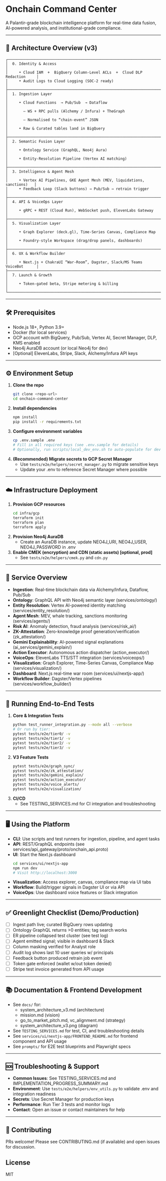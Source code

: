 # Onchain Command Center

A Palantir-grade blockchain intelligence platform for real-time data fusion, AI-powered analysis, and institutional-grade compliance.

---

## 🚀 Architecture Overview (v3)

```
┌────────────────────────────────────────────────────────────────────────────┐
│  0. Identity & Access                                                      │
│     • Cloud IAM  +  BigQuery Column-Level ACLs  +  Cloud DLP Redaction     │
│     • Audit Logs to Cloud Logging (SOC-2 ready)                            │
├────────────────────────────────────────────────────────────────────────────┤
│  1. Ingestion Layer                                                        │
│     • Cloud Functions  → Pub/Sub  → Dataflow                               │
│       – WS + RPC pulls (Alchemy / Infura) + TheGraph                       │
│       – Normalised to “chain-event” JSON                                   │
│     • Raw & Curated tables land in BigQuery                                │
├────────────────────────────────────────────────────────────────────────────┤
│  2. Semantic Fusion Layer                                                  │
│     • Ontology Service (GraphQL, Neo4j Aura)                               │
│     • Entity-Resolution Pipeline (Vertex AI matching)                      │
├────────────────────────────────────────────────────────────────────────────┤
│  3. Intelligence & Agent Mesh                                              │
│     • Vertex AI Pipelines, GKE Agent Mesh (MEV, liquidations, sanctions)   │
│     • Feedback Loop (Slack buttons) → Pub/Sub → retrain trigger           │
├────────────────────────────────────────────────────────────────────────────┤
│  4. API & VoiceOps Layer                                                   │
│     • gRPC + REST (Cloud Run), WebSocket push, ElevenLabs Gateway          │
├────────────────────────────────────────────────────────────────────────────┤
│  5. Visualization Layer                                                    │
│     • Graph Explorer (deck.gl), Time-Series Canvas, Compliance Map         │
│     • Foundry-style Workspace (drag/drop panels, dashboards)               │
├────────────────────────────────────────────────────────────────────────────┤
│  6. UX & Workflow Builder                                                  │
│     • Next.js + ChakraUI “War-Room”, Dagster, Slack/MS Teams VoiceBot      │
├────────────────────────────────────────────────────────────────────────────┤
│  7. Launch & Growth                                                        │
│     • Token-gated beta, Stripe metering & billing                          │
└────────────────────────────────────────────────────────────────────────────┘
```

---

## 🛠️ Prerequisites

- Node.js 18+, Python 3.9+
- Docker (for local services)
- GCP account with BigQuery, Pub/Sub, Vertex AI, Secret Manager, DLP, KMS enabled
- Neo4j AuraDB account (or local Neo4j for dev)
- [Optional] ElevenLabs, Stripe, Slack, Alchemy/Infura API keys

---

## ⚙️ Environment Setup

1. **Clone the repo**
   ```bash
   git clone <repo-url>
   cd onchain-command-center
   ```
2. **Install dependencies**
   ```bash
   npm install
   pip install -r requirements.txt
   ```
3. **Configure environment variables**
   ```bash
   cp .env.sample .env
   # Fill in all required keys (see .env.sample for details)
   # Optionally, run scripts/local_dev_env.sh to auto-populate for dev
   ```
4. **(Recommended) Migrate secrets to GCP Secret Manager**
   - Use `tests/e2e/helpers/secret_manager.py` to migrate sensitive keys
   - Update your .env to reference Secret Manager where possible

---

## ☁️ Infrastructure Deployment

1. **Provision GCP resources**
   ```bash
   cd infra/gcp
   terraform init
   terraform plan
   terraform apply
   ```
2. **Provision Neo4j AuraDB**
   - Create an AuraDB instance, update NEO4J_URI, NEO4J_USER, NEO4J_PASSWORD in .env
3. **Enable CMEK (encryption) and CDN (static assets) [optional, prod]**
   - See `tests/e2e/helpers/cmek.py` and `cdn.py`

---

## 🧩 Service Overview

- **Ingestion**: Real-time blockchain data via Alchemy/Infura, Dataflow, Pub/Sub
- **Ontology**: GraphQL API with Neo4j semantic layer (services/ontology/)
- **Entity Resolution**: Vertex AI-powered identity matching (services/entity_resolution/)
- **Agent Mesh**: MEV, whale tracking, sanctions monitoring (services/agents/)
- **Risk AI**: Anomaly detection, fraud analysis (services/risk_ai/)
- **ZK-Attestation**: Zero-knowledge proof generation/verification (zk_attestation/)
- **Gemini Explainability**: AI-powered signal explanations (ai_services/gemini_explain/)
- **Action Executor**: Autonomous action dispatcher (action_executor/)
- **VoiceOps**: ElevenLabs TTS/STT integration (services/voiceops/)
- **Visualization**: Graph Explorer, Time-Series Canvas, Compliance Map (services/visualization/)
- **Dashboard**: Next.js real-time war room (services/ui/nextjs-app/)
- **Workflow Builder**: Dagster/Vertex pipelines (services/workflow_builder/)

---

## 🧪 Running End-to-End Tests

1. **Core & Integration Tests**
   ```bash
   python test_runner_integration.py --mode all --verbose
   # Or run by tier:
   pytest tests/e2e/tier0/ -v
   pytest tests/e2e/tier1/ -v
   pytest tests/e2e/tier2/ -v
   pytest tests/e2e/tier3/ -v
   ```
2. **V3 Feature Tests**
   ```bash
   pytest tests/e2e/graph_sync/
   pytest tests/e2e/zk_attestation/
   pytest tests/e2e/gemini_explain/
   pytest tests/e2e/action_executor/
   pytest tests/e2e/voice_alerts/
   pytest tests/e2e/visualization/
   ```
3. **CI/CD**
   - See TESTING_SERVICES.md for CI integration and troubleshooting

---

## 🖥️ Using the Platform

- **CLI**: Use scripts and test runners for ingestion, pipeline, and agent tasks
- **API**: REST/GraphQL endpoints (see services/api_gateway/proto/onchain_api.proto)
- **UI**: Start the Next.js dashboard
   ```bash
   cd services/ui/nextjs-app
   npm run dev
   # Visit http://localhost:3000
   ```
- **Visualization**: Access explorer, canvas, compliance map via UI tabs
- **Workflow**: Build/trigger signals in Dagster UI or via API
- **VoiceOps**: Use dashboard voice features or Slack integration

---

## ✅ Greenlight Checklist (Demo/Production)

- [ ] Ingest path live; curated BigQuery rows updating
- [ ] Ontology GraphQL returns >0 entities; tag search works
- [ ] ER pipeline collapsed test cluster (see test log)
- [ ] Agent emitted signal; visible in dashboard & Slack
- [ ] Column masking verified for Analyst role
- [ ] Audit log shows last 10 user queries w/ principals
- [ ] Feedback button produced retrain job event
- [ ] Token gate enforced (wallet w/out token denied)
- [ ] Stripe test invoice generated from API usage

---

## 📚 Documentation & Frontend Development

- See `docs/` for:
  - system_architecture_v3.md (architecture)
  - mission.md (vision)
  - go_to_market_pitch.md, vc_alignment.md (strategy)
  - system_architecture_v3.png (diagram)
- See `TESTING_SERVICES.md` for test, CI, and troubleshooting details
- See `services/ui/nextjs-app/FRONTEND_README.md` for frontend component and API usage
- See `prompts/` for E2E test blueprints and Playwright specs

---

## 🆘 Troubleshooting & Support

- **Common Issues**: See TESTING_SERVICES.md and IMPLEMENTATION_PROGRESS_SUMMARY.md
- **Environment**: Use `tests/e2e/helpers/env_utils.py` to validate .env and integration readiness
- **Secrets**: Use Secret Manager for production keys
- **Performance**: Run Tier 3 tests and monitor logs
- **Contact**: Open an issue or contact maintainers for help

---

## 🤝 Contributing

PRs welcome! Please see CONTRIBUTING.md (if available) and open issues for discussion.

## License

MIT